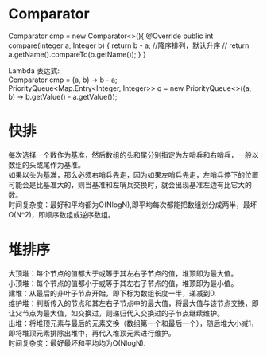 # Comparator
Comparator<Integer> cmp = new Comparator<>(){
            @Override
            public int compare(Integer a, Integer b) {
                return b - a; //降序排列，默认升序
                // return a.getName().compareTo(b.getName());
            }
          }  
          
Lambda 表达式:  
Comparator<Integer> cmp = (a, b) -> b - a;  
PriorityQueue<Map.Entry<Integer, Integer>> q = new PriorityQueue<>((a, b) -> b.getValue() - a.getValue());

# 快排
每次选择一个数作为基准，然后数组的头和尾分别指定为左哨兵和右哨兵，一般以数组的头或尾作为基准。  
如果以头为基准，那么必须右哨兵先走，因为如果左哨兵先走，左哨兵停下的位置可能会是比基准大的，则当基准和左哨兵交换时，就会出现基准左边有比它大的数。  
时间复杂度：最好和平均都为O(NlogN),即平均每次都能把数组划分成两半，最坏O(N^2)，即顺序数组或逆序数组。  
          
        
# 堆排序
大顶堆：每个节点的值都大于或等于其左右子节点的值，堆顶即为最大值。  
小顶堆：每个节点的值都小于或等于其左右子节点的值，堆顶即为最小值。  
建堆：从最后的非叶子节点开始，即下标为数组长度一半，递减到0.  
维护堆：判断传入的节点和其左右子节点中的最大值，将最大值与该节点交换，即让父节点为最大值，如交换过，则递归代入交换过的子节点继续维护。  
出堆：将堆顶元素与最后的元素交换（数组第一个和最后一个），随后堆大小减1，即将堆顶元素排除出堆中，再代入堆顶元素进行维护。  
时间复杂度：最好最坏和平均均为O(NlogN).  
